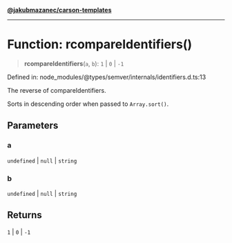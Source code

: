 [**@jakubmazanec/carson-templates**](../../../README.md)

---

# Function: rcompareIdentifiers()

> **rcompareIdentifiers**(`a`, `b`): `1` \| `0` \| `-1`

Defined in: node_modules/@types/semver/internals/identifiers.d.ts:13

The reverse of compareIdentifiers.

Sorts in descending order when passed to `Array.sort()`.

## Parameters

### a

`undefined` | `null` | `string`

### b

`undefined` | `null` | `string`

## Returns

`1` \| `0` \| `-1`
